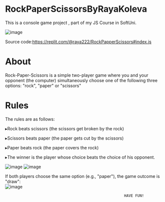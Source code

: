 # RockPaperScissorsByRayaKoleva
This is a console game project , part of my JS Course in SoftUni.

![image](https://user-images.githubusercontent.com/117087939/214428082-239b8410-e105-44bf-9db6-afade34c46fb.png)

Source code:https://replit.com/@raya222/RockPapperScissors#index.js


# About
Rock-Paper-Scissors is a simple two-player game where you and your opponent (the computer) simultaneously choose one of the following three options: "rock", "paper" or "scissors"
# Rules
The rules are as follows:

▸Rock beats scissors (the scissors get broken by the rock)
                        
▸Scissors beats paper (the paper gets cut by the scissors) 

▸Paper beats rock (the paper covers the rock)
 
▸The winner is the player whose choice beats the choice of his opponent.

![image](https://user-images.githubusercontent.com/117087939/214438252-e1cd7292-3c19-4c8f-b6c0-79946252da3c.png)     ![image](https://user-images.githubusercontent.com/117087939/214438584-801aca4c-1b80-4de4-8257-6b40cc4da36f.png)


If both players choose the same option (e.g., "paper"), the game outcome is "draw":     
![image](https://user-images.githubusercontent.com/117087939/214438002-49d3de24-748d-4d18-9969-fee591ea0391.png)

                                                          HAVE FUN!

